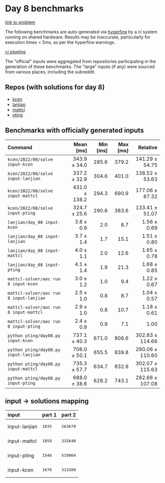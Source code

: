 # Day 8 benchmarks

[link to problem](http://adventofcode.com/2022/day/8)

The following benchmarks are auto-generated via [hyperfine](https://github.com/sharkdp/hyperfine) by a ci system running on shared hardware. Results may be inaccurate, particularly for execution times < 5ms, as per the hyperfine warnings.

[ci pipeline](http://ci.papercode.net:8080/teams/aoc2022/pipelines/aoc-compare-2022)

The "official" inputs were aggregated from repositories participating in the generation of these benchmarks. The "large" inputs (if any) were sourced from various places, including the subreddit.

## Repos (with solutions for day 8)


- [kcen](https://github.com/kcen/AdventOfCode)
- [lanjian](https://github.com/LanJian/aoc-2022)
- [mattcl](https://github.com/mattcl/aoc2022)
- [pting](https://github.com/pting/aoc2022)

## Benchmarks with officially generated inputs
| Command | Mean [ms] | Min [ms] | Max [ms] | Relative |
|:---|---:|---:|---:|---:|
| `kcen/2022/08/solve input-kcen` | 343.9 ± 34.0 | 285.6 | 379.2 | 141.29 ± 54.75 |
| `kcen/2022/08/solve input-lanjian` | 337.2 ± 32.9 | 304.6 | 401.0 | 138.52 ± 53.63 |
| `kcen/2022/08/solve input-mattcl` | 431.0 ± 138.2 | 294.3 | 690.9 | 177.06 ± 87.32 |
| `kcen/2022/08/solve input-pting` | 324.7 ± 25.6 | 290.6 | 383.6 | 133.41 ± 51.07 |
| `lanjian/day_08 input-kcen` | 3.8 ± 0.9 | 2.0 | 8.7 | 1.56 ± 0.69 |
| `lanjian/day_08 input-lanjian` | 3.7 ± 1.4 | 1.7 | 15.1 | 1.51 ± 0.80 |
| `lanjian/day_08 input-mattcl` | 4.0 ± 1.1 | 2.0 | 12.6 | 1.65 ± 0.78 |
| `lanjian/day_08 input-pting` | 4.1 ± 1.4 | 1.9 | 21.3 | 1.68 ± 0.85 |
| `mattcl-solver/aoc run 8 input-kcen` | 3.0 ± 1.2 | 1.0 | 9.4 | 1.22 ± 0.67 |
| `mattcl-solver/aoc run 8 input-lanjian` | 2.5 ± 1.0 | 0.8 | 8.7 | 1.04 ± 0.57 |
| `mattcl-solver/aoc run 8 input-mattcl` | 2.9 ± 1.0 | 0.8 | 10.7 | 1.18 ± 0.61 |
| `mattcl-solver/aoc run 8 input-pting` | 2.4 ± 0.9 | 0.9 | 7.1 | 1.00 |
| `python pting/day08.py input-kcen` | 737.1 ± 40.3 | 671.0 | 806.6 | 302.83 ± 114.66 |
| `python pting/day08.py input-lanjian` | 706.0 ± 50.1 | 655.5 | 839.8 | 290.06 ± 110.60 |
| `python pting/day08.py input-mattcl` | 735.3 ± 57.7 | 634.7 | 832.9 | 302.07 ± 115.63 |
| `python pting/day08.py input-pting` | 688.0 ± 38.6 | 628.2 | 743.1 | 282.66 ± 107.08 |

## input -> solutions mapping
|input|part 1|part 2|
|:---|:---|:---|
|input-lanjian|<pre>1835</pre>|<pre>263670</pre>|
|input-mattcl|<pre>1859</pre>|<pre>332640</pre>|
|input-pting|<pre>1546</pre>|<pre>519064</pre>|
|input-kcen|<pre>1676</pre>|<pre>313200</pre>|
